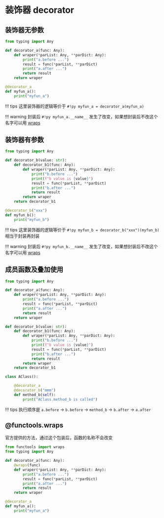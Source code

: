 # 装饰器 decorator



## 装饰器无参数

``` py
from typing import Any

def decorator_a(func: Any):
    def wraper(*parList: Any, **parDict: Any):
        print("a.before ...")
        result = func(*parList, **parDict)
        print("a.after ...")
        return result
    return wraper

@decorator_a
def myfun_a():
    print("myfun_a")
```

!!! tips
    这里装饰器的逻辑等价于 `#!py myfun_a = decorator_a(myfun_a)`

!!! warning
    封装后 `#!py myfun_a.__name__` 发生了改变，如果想封装后不改这个名字可以用 [wraps](#functoolswraps)



## 装饰器有参数

``` py
from typing import Any

def decorator_b(value: str):
    def decorator_b1(func: Any):
        def wraper(*parList: Any, **parDict: Any):
            print("b.before ...")
            print(f"b value is {value}")
            result = func(*parList, **parDict)
            print("b.after ...")
            return result
        return wraper
    return decorator_b1

@decorator_b("xxx")
def myfun_b():
    print("myfun_b")
```

!!! tips
    这里装饰器的逻辑等价于 `#!py myfun_b = decorator_b("xxx")(myfun_b)` 相当于封装再封装

!!! warning
    封装后 `#!py myfun_b.__name__` 发生了改变，如果想封装后不改这个名字可以用 [wraps](#functoolswraps)


## 成员函数及叠加使用

``` py hl_lines="24-25"
from typing import Any

def decorator_a(func: Any):
    def wraper(*parList: Any, **parDict: Any):
        print("a.before ...")
        result = func(*parList, **parDict)
        print("a.after ...")
        return result
    return wraper

def decorator_b(value: str):
    def decorator_b1(func: Any):
        def wraper(*parList: Any, **parDict: Any):
            print("b.before ...")
            print(f"b value is {value}")
            result = func(*parList, **parDict)
            print("b.after ...")
            return result
        return wraper
    return decorator_b1

class AClass():

    @decorator_a
    @decorator_b("mmm")
    def method_b(self):
        print("AClass.method_b is called")
```

!!! tips
    执行顺序是 `a.before` -> `b.before` -> `method_b` -> `b.after` -> `a.after`



## @functools.wraps

官方提供的方法，通过这个包装后，函数的名称不会改变

``` py hl_lines="1 5"
from functools import wraps
from typing import Any

def decorator_a(func: Any):
    @wraps(func)
    def wraper(*parList: Any, **parDict: Any):
        print("a.before ...")
        result = func(*parList, **parDict)
        print("a.after ...")
        return result
    return wraper

@decorator_a
def myfun_a():
    print("myfun_a")
```


